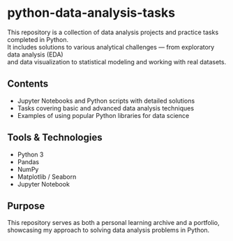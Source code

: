 # python-data-analysis-tasks

This repository is a collection of data analysis projects and practice tasks completed in Python.  
It includes solutions to various analytical challenges — from exploratory data analysis (EDA)  
and data visualization to statistical modeling and working with real datasets.

## Contents
- Jupyter Notebooks and Python scripts with detailed solutions
- Tasks covering basic and advanced data analysis techniques
- Examples of using popular Python libraries for data science

## Tools & Technologies
- Python 3
- Pandas
- NumPy
- Matplotlib / Seaborn
- Jupyter Notebook

## Purpose
This repository serves as both a personal learning archive and a portfolio,  
showcasing my approach to solving data analysis problems in Python.
